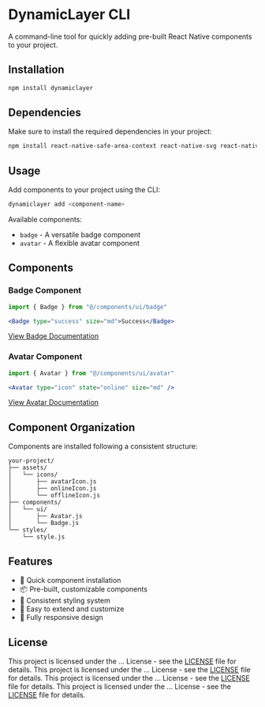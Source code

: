# DynamicLayer CLI

A command-line tool for quickly adding pre-built React Native components to your project.

## Installation

```bash
npm install dynamiclayer
```

## Dependencies

Make sure to install the required dependencies in your project:

```bash
npm install react-native-safe-area-context react-native-svg react-native-reanimated
```

## Usage

Add components to your project using the CLI:

```bash
dynamiclayer add <component-name>
```

Available components:
- `badge` - A versatile badge component
- `avatar` - A flexible avatar component

## Components

### Badge Component

```jsx
import { Badge } from "@/components/ui/badge"

<Badge type="success" size="md">Success</Badge>
```

[View Badge Documentation](./docs/badge.md)

### Avatar Component

```jsx
import { Avatar } from "@/components/ui/avatar"

<Avatar type="icon" state="online" size="md" />
```

[View Avatar Documentation](./docs/avatar.md)

## Component Organization

Components are installed following a consistent structure:
```
your-project/
├── assets/
│   └── icons/
│       ├── avatarIcon.js
│       ├── onlineIcon.js
│       └── offlineIcon.js
├── components/
│   └── ui/
│       ├── Avatar.js
│       └── Badge.js
└── styles/
    └── style.js
```

## Features

- 🚀 Quick component installation
- 📦 Pre-built, customizable components
- 🎨 Consistent styling system
- 🔧 Easy to extend and customize
- 📱 Fully responsive design

## License

This project is licensed under the ... License - see the [LICENSE](LICENSE) file for details.
This project is licensed under the ... License - see the [LICENSE](LICENSE) file for details.
This project is licensed under the ... License - see the [LICENSE](LICENSE) file for details.
This project is licensed under the ... License - see the [LICENSE](LICENSE) file for details.
